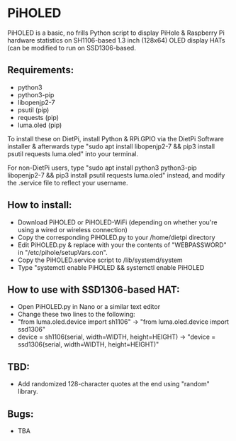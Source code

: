 # PiHOLED
PiHOLED is a basic, no frills Python script to display PiHole &amp; Raspberry Pi hardware statistics on SH1106-based 1.3 inch (128x64) OLED display HATs (can be modified to run on SSD1306-based. 

## Requirements:
- python3
- python3-pip
- libopenjp2-7
- psutil (pip)
- requests (pip)
- luma.oled (pip)

To install these on DietPi, install Python & RPi.GPIO via the DietPi Software installer & afterwards type "sudo apt install libopenjp2-7 && pip3 install psutil requests luma.oled" into your terminal. 

For non-DietPi users, type "sudo apt install python3 python3-pip libopenjp2-7 && pip3 install psutil requests luma.oled" instead, and modify the .service file to reflect your username.

## How to install:
- Download PiHOLED or PiHOLED-WiFi (depending on whether you're using a wired or wireless connection)
- Copy the corresponding PiHOLED.py to your /home/dietpi directory
- Edit PiHOLED.py & replace <YOURAUTHTOKEN> with your the contents of "WEBPASSWORD" in "/etc/pihole/setupVars.con".
- Copy the PiHOLED.service script to /lib/systemd/system
- Type "systemctl enable PiHOLED && systemctl enable PiHOLED

## How to use with SSD1306-based HAT:
- Open PiHOLED.py in Nano or a similar text editor
- Change these two lines to the following:
- "from luma.oled.device import sh1106" -> "from luma.oled.device import ssd1306"
- device = sh1106(serial, width=WIDTH, height=HEIGHT)  -> "device = ssd1306(serial, width=WIDTH, height=HEIGHT)"

## TBD:
- Add randomized 128-character quotes at the end using "random" library.

## Bugs:
- TBA
